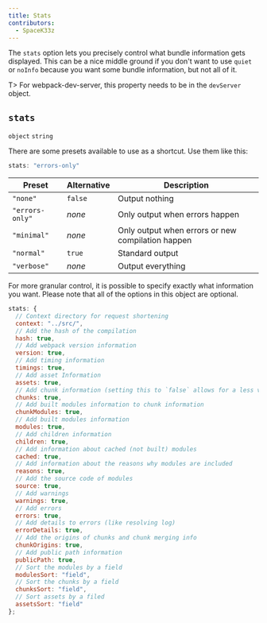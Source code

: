 ```yaml
---
title: Stats
contributors:
  - SpaceK33z
---
```


The `stats` option lets you precisely control what bundle information gets displayed. This can be a nice middle ground if you don't want to use `quiet` or `noInfo` because you want some bundle information, but not all of it.

T> For webpack-dev-server, this property needs to be in the `devServer` object.

## `stats`

`object` `string`

There are some presets available to use as a shortcut. Use them like this:

```js
stats: "errors-only"
```

| Preset | Alternative | Description |
|--------|-------------|-------------|
| `"none"`        | `false` | Output nothing |
| `"errors-only"` | *none*  | Only output when errors happen |
| `"minimal"`     | *none*  | Only output when errors or new compilation happen |
| `"normal"`      | `true`  | Standard output |
| `"verbose"`     | *none*  | Output everything |

For more granular control, it is possible to specify exactly what information you want. Please note that all of the options in this object are optional.

``` js
stats: {
  // Context directory for request shortening
  context: "../src/",
  // Add the hash of the compilation
  hash: true,
  // Add webpack version information
  version: true,
  // Add timing information
  timings: true,
  // Add asset Information
  assets: true,
  // Add chunk information (setting this to `false` allows for a less verbose output)
  chunks: true,
  // Add built modules information to chunk information
  chunkModules: true,
  // Add built modules information
  modules: true,
  // Add children information
  children: true,
  // Add information about cached (not built) modules
  cached: true,
  // Add information about the reasons why modules are included
  reasons: true,
  // Add the source code of modules
  source: true,
  // Add warnings
  warnings: true,
  // Add errors
  errors: true,
  // Add details to errors (like resolving log)
  errorDetails: true,
  // Add the origins of chunks and chunk merging info
  chunkOrigins: true,
  // Add public path information
  publicPath: true,
  // Sort the modules by a field
  modulesSort: "field",
  // Sort the chunks by a field
  chunksSort: "field",
  // Sort assets by a filed
  assetsSort: "field"
};
```
